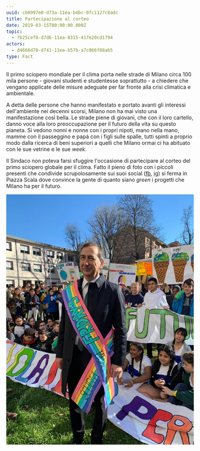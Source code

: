 ```yaml
---
uuid: cb0997e0-d73a-11ea-b4bc-0fc1127c8adc
title: Partecipazione al corteo
date: 2019-03-15T00:00:00.000Z
topic:
  - 7b25cef0-d7d6-11ea-8315-417e20cd1794
actors:
  - d4666d70-d741-11ea-b57b-a7c066f88ab5
type: Fact
---
```

Il primo sciopero mondiale per il clima porta nelle strade di Milano circa 100 mila persone - giovani studenti e studentesse soprattutto - a chiedere che vengano applicate delle misure adeguate per far fronte alla crisi climatica e ambientale.

A detta delle persone che hanno manifestato e portato avanti gli interessi dell'ambiente nei decenni scorsi, Milano non ha mai visto una manifestazione così bella. Le strade piene di giovani, che con il loro cartello, danno voce alla loro preoccupazione per il futuro della vita su questo pianeta. Si vedono nonni e nonne con i propri nipoti, mano nella mano, mamme con il passeggino e papà con i figli sulle spalle, tutti spinti a proprio modo dalla ricerca di  beni superiori a quelli che Milano ormai ci ha abituato con le sue vetrine e le sue *week*.

Il Sindaco non poteva farsi sfuggire l'occasione di partecipare al corteo del primo sciopero globale per il clima. Fatto il pieno di foto con i piccoli presenti che condivide scrupolosamente sui suoi social ([fb](https://www.facebook.com/beppesalasindaco/photos/a.1711602979108931/2367161373553085/), [ig](https://www.instagram.com/p/BvBeudQnjQc/)) si ferma in Piazza Scala dove convince la gente di quanto siano *green* i progetti che Milano ha per il futuro. <br />



![Beppe Sala al corteo di FFF](../../static/media/events/cb0997e0-d73a-11ea-b4bc-0fc1127c8adc/2019-03-15-beppe-sala.jpg)